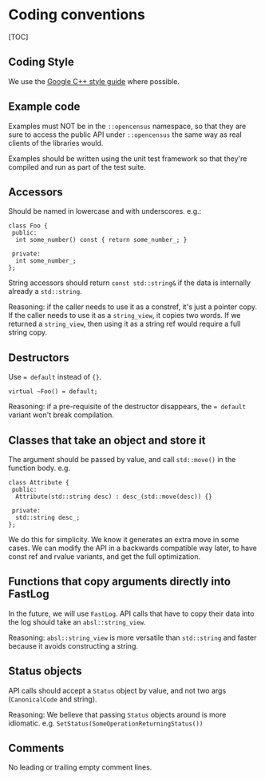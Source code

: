# Coding conventions

[TOC]

## Coding Style

We use the [Google C++ style
guide](https://google.github.io/styleguide/cppguide.html) where possible.

## Example code

Examples must NOT be in the `::opencensus` namespace, so that they are sure to
access the public API under `::opencensus` the same way as real clients of the
libraries would.

Examples should be written using the unit test framework so that they're
compiled and run as part of the test suite.

## Accessors

Should be named in lowercase and with underscores. e.g.:

```
class Foo {
 public:
  int some_number() const { return some_number_; }

 private:
  int some_number_;
};
```

String accessors should return `const std::string&` if the data is internally
already a `std::string`.

Reasoning: if the caller needs to use it as a constref, it's just a pointer
copy. If the caller needs to use it as a `string_view`, it copies two
words. If we returned a `string_view`, then using it as a string ref would
require a full string copy.

## Destructors

Use `= default` instead of `{}`.

```
virtual ~Foo() = default;
```

Reasoning: if a pre-requisite of the destructor disappears, the `= default`
variant won't break compilation.

## Classes that take an object and store it

The argument should be passed by value, and call `std::move()` in the function
body. e.g.

```
class Attribute {
 public:
  Attribute(std::string desc) : desc_(std::move(desc)) {}

 private:
  std::string desc_;
};
```

We do this for simplicity. We know it generates an extra move in some cases.
We can modify the API in a backwards compatible way later, to have
const ref and rvalue variants, and get the full optimization.

## Functions that copy arguments directly into FastLog

In the future, we will use `FastLog`. API calls that have to copy their data
into the log should take an `absl::string_view`.

Reasoning: `absl::string_view` is more versatile than `std::string` and faster
because it avoids constructing a string.

## Status objects

API calls should accept a `Status` object by value, and not two args
(`CanonicalCode` and string).

Reasoning: We believe that passing `Status` objects around is more idiomatic.
e.g. `SetStatus(SomeOperationReturningStatus())`

## Comments

No leading or trailing empty comment lines.
